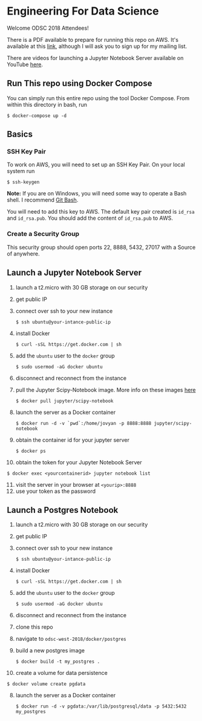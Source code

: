 # Engineering For Data Science

Welcome ODSC 2018 Attendees!

There is a PDF available to prepare for running this repo on AWS. It's available at this [link](https://mailchi.mp/0d95fe282fdb/getting-started-eng-for-datasci),
although I will ask you to sign up for my mailing list. 

There are videos for launching a Jupyter Notebook Server available on YouTube [here](https://www.youtube.com/playlist?list=PLR3z_fOlGTXK0tq-qG_CMhWqHQHSMBbbv). 

## Run This repo using Docker Compose

You can simply run this entire repo using the tool Docker Compose. From within this directory in bash, run

```
$ docker-compose up -d
```

## Basics

### SSH Key Pair

To work on AWS, you will need to set up an SSH Key Pair. On your local system run

```
$ ssh-keygen
```

**Note:** If you are on Windows, you will need some way to operate a Bash shell. I recommend [Git Bash](https://git-scm.com/downloads).

You will need to add this key to AWS. The default key pair created is `id_rsa` and `id_rsa.pub`. 
You should add the content of `id_rsa.pub` to AWS.

### Create a Security Group
This security group should open ports 22, 8888, 5432, 27017 with a Source of anywhere.

## Launch a Jupyter Notebook Server

1. launch a t2.micro with 30 GB storage on our security
2. get public IP
3. connect over ssh to your new instance

   ```
   $ ssh ubuntu@your-intance-public-ip
   ```
4. install Docker

   ```
   $ curl -sSL https://get.docker.com | sh
   ```
   
5. add the `ubuntu` user to the `docker` group

   ```
   $ sudo usermod -aG docker ubuntu
   ```
   
6. disconnect and reconnect from the instance
7. pull the Jupyter Scipy-Notebook image. More info on these images [here](https://github.com/jupyter/docker-stacks)

   ```
   $ docker pull jupyter/scipy-notebook
   ```
   
8. launch the server as a Docker container

   ```
   $ docker run -d -v `pwd`:/home/jovyan -p 8888:8888 jupyter/scipy-notebook
   ```
   
9. obtain the container id for your jupyter server

   ```
   $ docker ps
   ```
   
10. obtain the token for your Jupyter Notebook Server

   ```
   $ docker exec <yourcontainerid> jupyter notebook list
   ```
   
11. visit the server in your browser at `<yourip>:8888`
12. use your token as the password

## Launch a Postgres Notebook

1. launch a t2.micro with 30 GB storage on our security
2. get public IP
3. connect over ssh to your new instance

   ```
   $ ssh ubuntu@your-intance-public-ip
   ```
   
4. install Docker

   ```
   $ curl -sSL https://get.docker.com | sh
   ```
   
5. add the `ubuntu` user to the `docker` group

   ```
   $ sudo usermod -aG docker ubuntu
   ```
   
6. disconnect and reconnect from the instance
7. clone this repo
8. navigate to `odsc-west-2018/docker/postgres`
9. build a new postgres image

   ```
   $ docker build -t my_postgres .
   ```
   
10. create a volume for data persistence

   ```
   $ docker volume create pgdata
   ```
8. launch the server as a Docker container

   ```
   $ docker run -d -v pgdata:/var/lib/postgresql/data -p 5432:5432 my_postgres
   ```   
